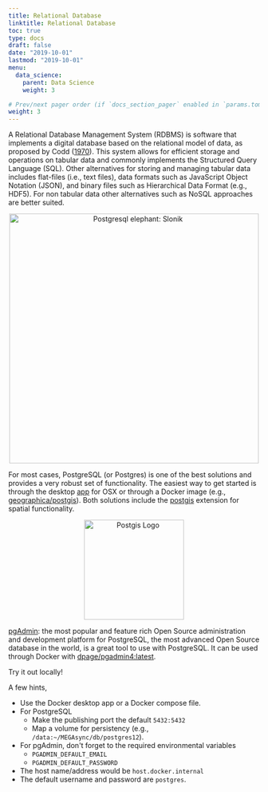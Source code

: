 ```yaml
---
title: Relational Database
linktitle: Relational Database
toc: true
type: docs
draft: false
date: "2019-10-01"
lastmod: "2019-10-01"
menu:
  data_science:
    parent: Data Science
    weight: 3

# Prev/next pager order (if `docs_section_pager` enabled in `params.toml`)
weight: 3
---
```


A Relational Database Management System (RDBMS) is software that implements a digital database based on the relational model of data, as proposed by Codd ([1970](https://doi.org/10.1145/362384.362685)). This system allows for efficient storage and operations on tabular data and commonly implements the Structured Query Language (SQL). Other alternatives for storing and managing tabular data includes flat-files (i.e., text files), data formats such as JavaScript Object Notation (JSON), and binary files such as Hierarchical Data Format (e.g., HDF5). For non tabular data other alternatives such as NoSQL approaches are better suited.

<center>
  <img
    src="/img/postgres.png"
    alt="Postgresql elephant: Slonik"
    width="500px"
  />
</center>

For most cases, PostgreSQL (or Postgres) is one of the best solutions and provides a very robust set of functionality. The easiest way to get started is through the desktop [app](https://postgresapp.com/) for OSX or through a Docker image (e.g., [geographica/postgis](https://hub.docker.com/r/geographica/postgis)). Both solutions include the [postgis](https://postgis.net/) extension for spatial functionality.

<center>
  <img
    src="/img/postgis.png"
    alt="Postgis Logo"
    width="200px"
    copyright="Under Fair Use from Refractions Research - Artist: Lana Lounsbury for PostGIS"
  />
</center>


[pgAdmin](https://www.pgadmin.org/): the most popular and feature rich Open Source administration and development platform for PostgreSQL, the most advanced Open Source database in the world, is a great tool to use with PostgreSQL. It can be used through Docker with [dpage/pgadmin4:latest](https://hub.docker.com/r/dpage/pgadmin4/).

Try it out locally!

A few hints,

- Use the Docker desktop app or a Docker compose file.
- For PostgreSQL
  - Make the publishing port the default `5432:5432`
  - Map a volume for persistency (e.g., `/data:~/MEGAsync/db/postgres12`).
- For pgAdmin, don't forget to the required environmental variables
  - `PGADMIN_DEFAULT_EMAIL`
  - `PGADMIN_DEFAULT_PASSWORD`
- The host name/address would be `host.docker.internal`
- The default username and password are `postgres`.

[postgres]: https://en.wikipedia.org/wiki/PostgreSQL#/media/File:Postgresql_elephant.svg "PostgreSQL Logo, "
